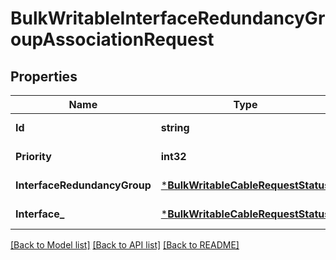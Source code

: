 # BulkWritableInterfaceRedundancyGroupAssociationRequest

## Properties
Name | Type | Description | Notes
------------ | ------------- | ------------- | -------------
**Id** | **string** |  | [default to null]
**Priority** | **int32** |  | [default to null]
**InterfaceRedundancyGroup** | [***BulkWritableCableRequestStatus**](BulkWritableCableRequest_status.md) |  | [default to null]
**Interface_** | [***BulkWritableCableRequestStatus**](BulkWritableCableRequest_status.md) |  | [default to null]

[[Back to Model list]](../README.md#documentation-for-models) [[Back to API list]](../README.md#documentation-for-api-endpoints) [[Back to README]](../README.md)

